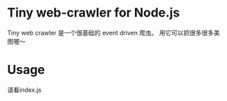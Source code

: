 # Tiny web-crawler for Node.js
Tiny web crawler 是一个很基础的 event driven 爬虫。 用它可以抓很多很多美图喔～ 
# Usage
请看index.js

